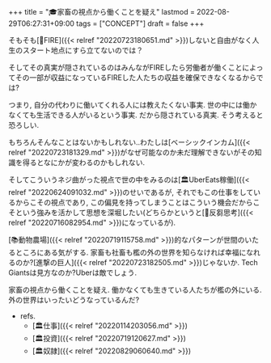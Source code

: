 +++
title = "🎓家畜の視点から働くことを疑え"
lastmod = 2022-08-29T06:27:31+09:00
tags = ["CONCEPT"]
draft = false
+++

そもそも[📝FIRE]({{< relref "20220723180651.md" >}})しないと自由がなく人生のスタート地点にすら立てないのでは？

そしてその真実が隠されているのはみんながFIREしたら労働者が働くことによってその一部が収益になっているFIREした人たちの収益を確保できなくなるからでは?

つまり, 自分の代わりに働いてくれる人には教えたくない事実. 世の中には働かなくても生活できる人がいるという事実. だから隠されている真実. そう考えると恐ろしい.

もちろんそんなことはないかもしれない..わたしは[ベーシックインカム]({{< relref "20220723181329.md" >}})がなぜ可能なのか未だ理解できないがその知識を得るとなにかが変わるのかもしれない.

そしてこういうネジ曲がった視点で世の中をみるのは[🏛UberEats稼働]({{< relref "20220624091032.md" >}})のせいであるが, それでもこの仕事をしているからこその視点であり, この偏見を持ってしまうことはこういう機会だからこそという強みを活かして思想を深堀したい(どちらかというと[📝反芻思考]({{< relref "20220716082954.md" >}})になっているが).

[📚動物農場]({{< relref "20220719115758.md" >}})的なパターンが世間のいたるところにある気がする. 家畜も社畜も檻の外の世界を知らなければ幸福になれるのか?[進撃の巨人]({{< relref "20220723182505.md" >}})じゃないか. Tech Giantsは見方なのか?Uberは敵でしょう.

家畜の視点から働くことを疑え. 働かなくても生きている人たちが檻の外にいる. 外の世界はいったいどうなっているんだ?

-   refs.
    -   [🏛仕事]({{< relref "20220114203056.md" >}})
    -   [🏛投資]({{< relref "20220719120627.md" >}})
    -   [🏛奴隷]({{< relref "20220829060640.md" >}})
